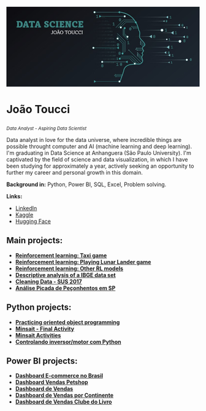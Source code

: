 <p align="center">
  <img src="aaaaaa.jpg" >
</p>

# João Toucci
<sub>*Data Analyst - Aspiring Data Scientist*</sub>

Data analyst in love for the data universe, where incredible things are possible throught computer and AI (machine learning and deep learning).
<br> I'm graduating in Data Science at Anhanguera (São Paulo University). I'm captivated by the field of science and data visualization, in which I have been studying for approximately a year, actively seeking an opportunity to further my career and personal growth in this domain.

**Background in:** Python, Power BI, SQL, Excel, Problem solving.

**Links:**
* [LinkedIn](https://www.linkedin.com/in/toucci/)
* [Kaggle](https://www.kaggle.com/toucci)
* [Hugging Face](https://huggingface.co/tooucci)


## Main projects:

* [**Reinforcement learning: Taxi game**](https://huggingface.co/tooucci/Taxi)
* [**Reinforcement learning: Playing Lunar Lander game**](https://huggingface.co/tooucci/lander_agent)
* [**Reinforcement learning: Other RL models**](https://huggingface.co/tooucci)
* [**Descriptive analysis of a IBGE data set**](https://github.com/Toucci/Trabalho-de-An-lise-Descritiva-de-um-Conjunto-de-Dados)
* [**Cleaning Data - SUS 2017**](https://www.kaggle.com/datasets/toucci/dados-sinan-animais-peonhentos-2017)
* [**Análise Picada de Peçonhentos em SP**](https://www.kaggle.com/code/toucci/an-lise-de-picadas-de-animais-em-sp)


## Python projects: 
* [**Practicing oriented object programming**](https://github.com/Toucci/Practicing-oriented-object-programming)
* [**Minsait - Final Activity**](https://github.com/Toucci/JoaoToucci_Minsait_)
* [**Minsait Activities**](https://github.com/Toucci/Minsait-JoaoToucci)
* [**Controlando inversor/motor com Python**](https://github.com/Toucci/opc_python)


## Power BI projects:
* [**Dashboard E-commerce no Brasil**](https://app.powerbi.com/view?r=eyJrIjoiZjc3MWY2NzgtYjE0Ni00Njg0LWE5YjEtZTg1NTVkYjM3ZDYzIiwidCI6ImIxMDUxYzRiLTNiOTQtNDFhYi05NDQxLWU3M2E3MjM0MmZkZCJ9)
* [**Dashboard Vendas Petshop**](https://app.powerbi.com/view?r=eyJrIjoiMmQ2YzcwZmYtOTcwNS00YzJkLTlhNWQtMjQ3Y2Q2ZTQ1MTI4IiwidCI6ImIxMDUxYzRiLTNiOTQtNDFhYi05NDQxLWU3M2E3MjM0MmZkZCJ9)
* [**Dashboard de Vendas**](https://app.powerbi.com/view?r=eyJrIjoiNDQ5YjE3ODYtYjRlZS00YzRmLTg1NTAtNjk2OGM4ODNkZjUwIiwidCI6ImIxMDUxYzRiLTNiOTQtNDFhYi05NDQxLWU3M2E3MjM0MmZkZCJ9)
* [**Dashboard de Vendas por Continente**](https://app.powerbi.com/view?r=eyJrIjoiMTE1OGI3YTctZGFjMS00YTM0LTg5NmQtYWNiZjVlNTk4OGYzIiwidCI6ImIxMDUxYzRiLTNiOTQtNDFhYi05NDQxLWU3M2E3MjM0MmZkZCJ9)
* [**Dashboard de Vendas Clube do Livro**](https://app.powerbi.com/view?r=eyJrIjoiNjM1MDcwZTgtMTJjMC00MDkwLWExZWMtZDA5YTJhZWQ2MDlkIiwidCI6ImIxMDUxYzRiLTNiOTQtNDFhYi05NDQxLWU3M2E3MjM0MmZkZCJ9)
